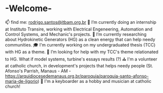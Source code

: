 # -Welcome-
📫 find me: rodrigo.santos@itbam.org.br
🔋 I’m currently doing an internship at Instituto Transire, working with Electrical Engeneering, Automation and Control Systems, and Mechanic's projects.
🌱 I’m currently researching about Hydrokinetic Generators (HG) as a clean energy that can help needy communities. 
🎓 I'm currently working on my undergraduated thesis (TCC) with HG as a theme. 
🤔 I’m looking for help with my TCC's theme relationated to HG. What if model systems, turbine's essays results (?)
⛪ I'm a volunteer at catholic church, in development's projects that helps needy people (St. Afonso's Parrish, Manaus - AM - https://arquidiocesedemanaus.org.br/paroquia/paroquia-santo-afonso-maria-de-ligorio) 
🎹 I'm a keyboarder as a hobby and musician at catholic church!
